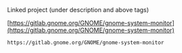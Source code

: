 
Linked project (under description and above tags)

[https://gitlab.gnome.org/GNOME/gnome-system-monitor](https://gitlab.gnome.org/GNOME/gnome-system-monitor)

```
https://gitlab.gnome.org/GNOME/gnome-system-monitor
```

